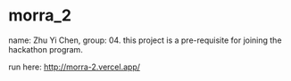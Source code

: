 # morra_2
name: Zhu Yi Chen, group: 04. 
this project is a pre-requisite for joining the hackathon program.

run here: http://morra-2.vercel.app/
